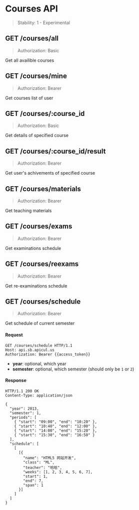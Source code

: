Courses API
==========

> Stability: 1 - Experimental


## GET /courses/all

> Authorization: Basic

Get all availible courses


## GET /courses/mine

> Authorization: Bearer

Get courses list of user


## GET /courses/:course_id

> Authorization: Basic

Get details of specified course


## GET /courses/:course_id/result

> Authorization: Bearer

Get user's achivements of specified course


## GET /courses/materials

> Authorization: Bearer

Get teaching materials


## GET /courses/exams

> Authorization: Bearer

Get examinations schedule


## GET /courses/reexams

> Authorization: Bearer

Get re-examinations schedule


## GET /courses/schedule

> Authorization: Bearer

Get schedule of current semester

#### Request

```http
GET /courses/schedule HTTP/1.1
Host: api.sb.apicul.us
Authorization: Bearer {{access_token}}
```

* **year**: optional, which year
* **semester**: optional, which semester (should only be `1` or `2`)

#### Response

```http
HTTP/1.1 200 OK
Content-Type: application/json

{
  "year": 2013,
  "semester": 1,
  "periods": [
    { "start": "09:00", "end": "10:20" },
    { "start": "10:40", "end": "12:00" },
    { "start": "14:00", "end": "15:20" },
    { "start": "15:30", "end": "16:50" }
  ],
  "schedule": [
    [
      [{
        "name": "HTML5 网站开发",
        "class": "ML",
        "teacher": "哈哈",
        "weeks": [1, 2, 3, 4, 5, 6, 7],
        "start": 1,
        "end": 7,
        "span": 1
      }]
    ]
  ]
}
```
